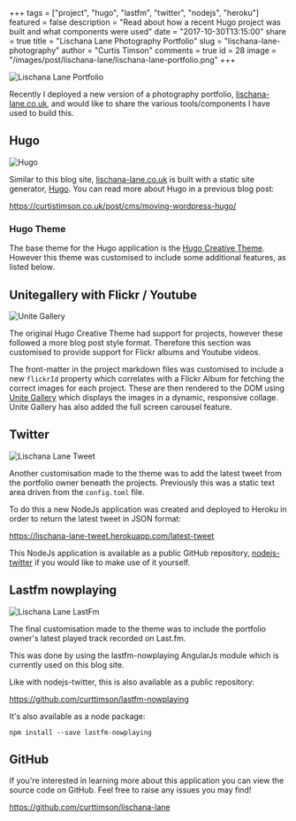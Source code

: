 +++
tags = ["project", "hugo", "lastfm", "twitter", "nodejs", "heroku"]
featured = false
description = "Read about how a recent Hugo project was built and what components were used"
date = "2017-10-30T13:15:00"
share = true
title = "Lischana Lane Photography Portfolio"
slug = "lischana-lane-photography"
author = "Curtis Timson"
comments = true
id = 28
image = "/images/post/lischana-lane/lischana-lane-portfolio.png"
+++

![Lischana Lane Portfolio](/images/post/lischana-lane/lischana-lane-portfolio.png)

Recently I deployed a new version of a photography portfolio, [lischana-lane.co.uk](http://lischana-lane.co.uk), and would like to share the various tools/components I have used to build this.

## Hugo

![Hugo](/images/post/hugo.png)

Similar to this blog site, [lischana-lane.co.uk](http://lischana-lane.co.uk) is built with a static site generator, [Hugo](https://gohugo.io/). You can read more about Hugo in a previous blog post:

https://curtistimson.co.uk/post/cms/moving-wordpress-hugo/

### Hugo Theme

The base theme for the Hugo application is the [Hugo Creative Theme](https://github.com/digitalcraftsman/hugo-creative-theme). However this theme was customised to include some additional features, as listed below.

## Unitegallery with Flickr / Youtube

![Unite Gallery](/images/post/lischana-lane/lischana-lane-unitegallery.png)

The original Hugo Creative Theme had support for projects, however these followed a more blog post style format. Therefore this section was customised to provide support for Flickr albums and Youtube videos.

The front-matter in the project markdown files was customised to include a new `flickrId` property which correlates with a Flickr Album for fetching the correct images for each project. These are then rendered to the DOM using [Unite Gallery](http://unitegallery.net/) which displays the images in a dynamic, responsive collage. Unite Gallery has also added the full screen carousel feature.

## Twitter

![Lischana Lane Tweet](/images/post/lischana-lane/lischana-lane-tweet.png)

Another customisation made to the theme was to add the latest tweet from the portfolio owner beneath the projects. Previously this was a static text area driven from the `config.toml` file.

To do this a new NodeJs application was created and deployed to Heroku in order to return the latest tweet in JSON format:

https://lischana-lane-tweet.herokuapp.com/latest-tweet

This NodeJs application is available as a public GitHub repository, [nodejs-twitter](https://github.com/curttimson/nodejs-twitter) if you would like to make use of it yourself.

## Lastfm nowplaying

![Lischana Lane LastFm](/images/post/lischana-lane/lischana-lane-lastfm.png)

The final customisation made to the theme was to include the portfolio owner's latest played track recorded on Last.fm.

This was done by using the lastfm-nowplaying AngularJs module which is currently used on this blog site.

Like with nodejs-twitter, this is also available as a public repository:

https://github.com/curttimson/lastfm-nowplaying

It's also available as a node package:

```
npm install --save lastfm-nowplaying
```

## GitHub

If you're interested in learning more about this application you can view the source code on GitHub. Feel free to raise any issues you may find!

https://github.com/curttimson/lischana-lane
